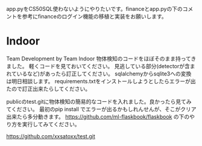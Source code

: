 app.pyをCS50SQL使わないようにやりたいです。financeとapp.pyの下のコメントを参考にfinanceのログイン機能の移植と実装をお願いします。

# Indoor
Team Development by Team Indoor
物体検知のコードをほぼそのまま持ってきました。
軽くコードを見ておいてください。
見逃している部分(detectorが含まれているなど)があったら訂正してください。
sqlalchemyからsqlite3への変換は明日相談します。
requirements.txtをインストールしようとしたらエラーが出たので訂正出来たらしてください。

publicのtest.gitに物体検知の簡易的なコードを入れました。良かったら見てみてください。
最初のpip install でエラーが出るかもしれんせんが、そこがクリア出来たら多分動きます。
https://github.com/ml-flaskbook/flaskbook
の下のやり方を実行してみてください。

https://github.com/xxsatoxx/test.git
